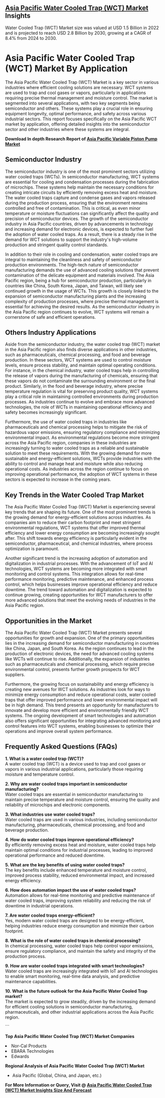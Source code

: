 <h2><a href="https://www.verifiedmarketreports.com/download-sample/?rid=224750&amp;utm_source=Github-Feb&amp;utm_medium=225" target="_blank">Asia Pacific Water Cooled Trap (WCT) Market</a> Insights</h2><p>Water Cooled Trap (WCT) Market size was valued at USD 1.5 Billion in 2022 and is projected to reach USD 2.8 Billion by 2030, growing at a CAGR of 8.4% from 2024 to 2030.</p><p><h1>Asia Pacific Water Cooled Trap (WCT) Market By Application</h1> <p>The Asia Pacific Water Cooled Trap (WCT) Market is a key sector in various industries where efficient cooling solutions are necessary. WCT systems are used to trap and cool gases or vapors, particularly in applications requiring precise thermal management and moisture control. The market is segmented into several applications, with two key segments being semiconductor and others. These systems play a crucial role in ensuring equipment longevity, optimal performance, and safety across various industrial sectors. This report focuses specifically on the Asia Pacific WCT market by application, offering detailed insights into the semiconductor sector and other industries where these systems are integral.</p> <p><p><strong>Download In depth Research Report of <a href="https://www.verifiedmarketreports.com/download-sample/?rid=236118&amp;utm_source=Pulse-Dec&amp;utm_medium=225" target="_blank">Asia Pacific Variable Piston Pump Market</a></strong></p></p> <h2>Semiconductor Industry</h2> <p>The semiconductor industry is one of the most prominent sectors utilizing water cooled traps (WCTs). In semiconductor manufacturing, WCT systems are essential for cooling and condensation processes during the fabrication of microchips. These systems help maintain the necessary conditions for creating intricate circuits by efficiently removing excess heat and moisture. The water cooled traps capture and condense gases and vapors released during the production process, ensuring that the environment remains controlled and free of contamination. This is critical, as even minor temperature or moisture fluctuations can significantly affect the quality and precision of semiconductor devices. The growth of the semiconductor industry in Asia Pacific countries, driven by advancements in technology and increasing demand for electronic devices, is expected to further fuel the adoption of water cooled traps. As a result, there is a steady rise in the demand for WCT solutions to support the industry's high-volume production and stringent quality control standards.</p> <p>In addition to their role in cooling and condensation, water cooled traps are integral to maintaining the cleanliness and safety of semiconductor production environments. The high-tech nature of semiconductor manufacturing demands the use of advanced cooling solutions that prevent contamination of the delicate equipment and materials involved. The Asia Pacific region, being a hub for semiconductor production, particularly in countries like China, South Korea, Japan, and Taiwan, will likely see continued growth in the usage of WCTs. This growth is closely linked to the expansion of semiconductor manufacturing plants and the increasing complexity of production processes, where precise thermal management is essential for achieving the desired results. As the semiconductor industry in the Asia Pacific region continues to evolve, WCT systems will remain a cornerstone of safe and efficient operations.</p> <h2>Others Industry Applications</h2> <p>Aside from the semiconductor industry, the water cooled trap (WCT) market in the Asia Pacific region also finds diverse applications in other industries, such as pharmaceuticals, chemical processing, and food and beverage production. In these sectors, WCT systems are used to control moisture levels, ensure process stability, and maintain optimal operating conditions. For instance, in the chemical industry, water cooled traps help in controlling the release of vapors during the manufacturing of chemicals, ensuring that these vapors do not contaminate the surrounding environment or the final product. Similarly, in the food and beverage industry, where precise temperature regulation is vital for preserving product quality, WCT systems play a critical role in maintaining controlled environments during production processes. As industries continue to evolve and embrace more advanced technologies, the role of WCTs in maintaining operational efficiency and safety becomes increasingly significant.</p> <p>Furthermore, the use of water cooled traps in industries like pharmaceuticals and chemical processing helps to mitigate the risk of hazardous vapor emissions, ensuring regulatory compliance and minimizing environmental impact. As environmental regulations become more stringent across the Asia Pacific region, companies in these industries are increasingly turning to water cooled traps as a reliable and sustainable solution to meet these requirements. With the growing demand for more sustainable and energy-efficient solutions, WCTs provide industries with the ability to control and manage heat and moisture while also reducing operational costs. As industries across the region continue to focus on improving operational performance, the adoption of WCT systems in these sectors is expected to increase in the coming years.</p> <h2>Key Trends in the Water Cooled Trap Market</h2> <p>The Asia Pacific Water Cooled Trap (WCT) Market is experiencing several key trends that are shaping its future. One of the most prominent trends is the growing demand for energy-efficient solutions across industries. As companies aim to reduce their carbon footprint and meet stringent environmental regulations, WCT systems that offer improved thermal efficiency and lower energy consumption are becoming increasingly sought after. This shift towards energy efficiency is particularly evident in the semiconductor, pharmaceutical, and chemical industries, where process optimization is paramount.</p> <p>Another significant trend is the increasing adoption of automation and digitalization in industrial processes. With the advancement of IoT and AI technologies, WCT systems are becoming more integrated with smart monitoring and control systems. This integration allows for real-time performance monitoring, predictive maintenance, and enhanced process control, which helps businesses improve operational efficiency and reduce downtime. The trend toward automation and digitalization is expected to continue growing, creating opportunities for WCT manufacturers to offer more advanced solutions that meet the evolving needs of industries in the Asia Pacific region.</p> <h2>Opportunities in the Market</h2> <p>The Asia Pacific Water Cooled Trap (WCT) Market presents several opportunities for growth and expansion. One of the primary opportunities lies in the increasing demand for semiconductor manufacturing in countries like China, Japan, and South Korea. As the region continues to lead in the production of electronic devices, the need for advanced cooling systems like WCTs will continue to rise. Additionally, the expansion of industries such as pharmaceuticals and chemical processing, which require precise environmental control, presents further growth prospects for WCT suppliers.</p> <p>Furthermore, the growing focus on sustainability and energy efficiency is creating new avenues for WCT solutions. As industries look for ways to minimize energy consumption and reduce operational costs, water cooled traps that offer improved performance and lower environmental impact will be in high demand. This trend presents an opportunity for manufacturers to innovate and develop more efficient and environmentally friendly WCT systems. The ongoing development of smart technologies and automation also offers significant opportunities for integrating advanced monitoring and control features into WCT systems, enabling businesses to optimize their operations and improve overall system performance.</p> <h2>Frequently Asked Questions (FAQs)</h2> <p><strong>1. What is a water cooled trap (WCT)?</strong><br> A water cooled trap (WCT) is a device used to trap and cool gases or vapors in various industrial applications, particularly those requiring moisture and temperature control.</p> <p><strong>2. Why are water cooled traps important in semiconductor manufacturing?</strong><br> Water cooled traps are essential in semiconductor manufacturing to maintain precise temperature and moisture control, ensuring the quality and reliability of microchips and electronic components.</p> <p><strong>3. What industries use water cooled traps?</strong><br> Water cooled traps are used in various industries, including semiconductor manufacturing, pharmaceuticals, chemical processing, and food and beverage production.</p> <p><strong>4. How do water cooled traps improve operational efficiency?</strong><br> By efficiently removing excess heat and moisture, water cooled traps help maintain optimal conditions for industrial processes, leading to improved operational performance and reduced downtime.</p> <p><strong>5. What are the key benefits of using water cooled traps?</strong><br> The key benefits include enhanced temperature and moisture control, improved process stability, reduced environmental impact, and increased energy efficiency.</p> <p><strong>6. How does automation impact the use of water cooled traps?</strong><br> Automation allows for real-time monitoring and predictive maintenance of water cooled traps, improving system reliability and reducing the risk of downtime in industrial operations.</p> <p><strong>7. Are water cooled traps energy-efficient?</strong><br> Yes, modern water cooled traps are designed to be energy-efficient, helping industries reduce energy consumption and minimize their carbon footprint.</p> <p><strong>8. What is the role of water cooled traps in chemical processing?</strong><br> In chemical processing, water cooled traps help control vapor emissions, ensure regulatory compliance, and maintain the safety and integrity of the production process.</p> <p><strong>9. How are water cooled traps integrated with smart technologies?</strong><br> Water cooled traps are increasingly integrated with IoT and AI technologies to enable smart monitoring, real-time data analysis, and predictive maintenance capabilities.</p> <p><strong>10. What is the future outlook for the Asia Pacific Water Cooled Trap market?</strong><br> The market is expected to grow steadily, driven by the increasing demand for efficient cooling solutions in semiconductor manufacturing, pharmaceuticals, and other industrial applications across the Asia Pacific region.</p> ```</p><p><strong>Top Asia Pacific Water Cooled Trap (WCT) Market Companies</strong></p><div data-test-id=""><p><li>Nor-Cal Products</li><li> EBARA Technologies</li><li> Edwards</li></p><div><strong>Regional Analysis of&nbsp;Asia Pacific Water Cooled Trap (WCT) Market</strong></div><ul><li dir="ltr"><p dir="ltr">Asia Pacific (Global, China, and Japan, etc.)</p></li></ul><p><strong>For More Information or Query, Visit @&nbsp;</strong><strong><a href="https://www.verifiedmarketreports.com/product/water-cooled-trap-wct-market/?utm_source=Github-Feb&amp;utm_medium=225" target="_blank">Asia Pacific Water Cooled Trap (WCT) Market Insights Size And Forecast</a></strong></p></div><h2>&nbsp;</h2><div data-test-id="">&nbsp;</div>
